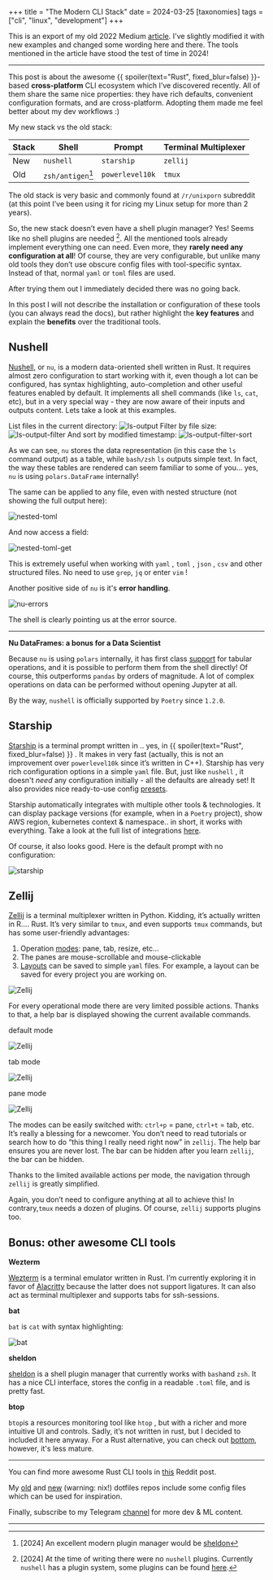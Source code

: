 +++
title = "The Modern CLI Stack"
date = 2024-03-25
[taxonomies]
tags = ["cli", "linux", "development"]
+++

This is an export of my old 2022 Medium [article](https://danielgafni.medium.com/the-modern-linux-cli-stack-46253688b53d). I've slightly modified it with new examples and changed some wording here and there. The tools mentioned in the article have stood the test of time in 2024!

---


This post is about the awesome {{ spoiler(text="Rust", fixed_blur=false) }}-based **cross-platform** CLI ecosystem which I’ve discovered recently. All of them share the same nice properties: they have rich defaults, convenient configuration formats, and are cross-platform. Adopting them made me feel better about my dev workflows :) 

My new stack vs the old stack:

| Stack | Shell         | Prompt          | Terminal Multiplexer |
| --- | --------------- | --------------- | -------------------- |
| New | `nushell`       | `starship`      | `zellij`             |
| Old | `zsh/antigen`[^1] | `powerlevel10k` | `tmux`               |

The old stack is very basic and commonly found at `/r/unixporn` subreddit (at this point I’ve been using it for ricing my Linux setup for more than 2 years).

So, the new stack doesn’t even have a shell plugin manager? Yes! Seems like no shell plugins are needed [^2]. All the mentioned tools already implement everything one can need. Even more, they **rarely need any configuration at all**! Of course, they are very configurable, but unlike many old tools they don’t use obscure config files with tool-specific syntax. Instead of that, normal `yaml` or `toml` files are used.

After trying them out I immediately decided there was no going back.

In this post I will not describe the installation or configuration of these tools (you can always read the docs), but rather highlight the **key features** and explain the **benefits** over the traditional tools.

## Nushell

[Nushell](https://www.nushell.sh/), or `nu`, is a modern data-oriented shell written in Rust. It requires almost zero configuration to start working with it, even though a lot can be configured, has syntax highlighting, auto-completion and other useful features enabled by default. It implements all shell commands (like `ls`, `cat`, etc), but in a very special way - they are now aware of their inputs and outputs content. Lets take a look at this examples.

List files in the current directory:
![ls-output](./nu_0.png)
Filter by file size:
![ls-output-filter](./nu_1.png)
And sort by modified timestamp:
![ls-output-filter-sort](./nu_2.png)

As we can see, `nu` stores the data representation (in this case the `ls` command output) as a table, while `bash/zsh` `ls` outputs simple text. In fact, the way these tables are rendered can seem familiar to some of you… yes, `nu` is using `polars.DataFrame` internally!

The same can be applied to any file, even with nested structure (not showing the full output here):

![nested-toml](./nu_3.png)

And now access a field:

![nested-toml-get](./nu_4.png)

This is extremely useful when working with `yaml` , `toml` , `json` , `csv` and other structured files. No need to use `grep`, `jq` or enter `vim` !

Another positive side of `nu` is it's **error handling**.

![nu-errors](./nu_5.png)

The shell is clearly pointing us at the error source.

---

**Nu DataFrames: a bonus for a Data Scientist**

Because `nu` is using `polars` internally, it has first class [support](https://www.nushell.sh/book/dataframes.html) for tabular operations, and it is possible to perform them from the shell directly! Of course, this outperforms `pandas` by orders of magnitude. A lot of complex operations on data can be performed without opening Jupyter at all.

By the way, `nushell` is officially supported by `Poetry` since `1.2.0`.

## Starship

[Starship](https://starship.rs/) is a terminal prompt written in .. yes, in {{ spoiler(text="Rust", fixed_blur=false) }}
. It makes in very fast (actually, this is not an improvement over `powerlevel10k` since it’s written in C++). Starship has very rich configuration options in a simple `yaml` file. But, just like `nushell` , it doesn't _need_ any configuration initially - all the defaults are already set! It also provides nice ready-to-use config [presets](https://starship.rs/presets/#nerd-font-symbols).

Starship automatically integrates with multiple other tools & technologies. It can display package versions (for example, when in a `Poetry` project), show AWS region, kubernetes context & namespace.. in short, it works with everything. Take a look at the full list of integrations [here](https://starship.rs/config/#prompt).

Of course, it also looks good. Here is the default prompt with no configuration:

![starship](./starship.png)

## Zellij

[Zellij](https://zellij.dev/) is a terminal multiplexer written in Python. Kidding, it’s actually written in R…. Rust. It’s very similar to `tmux`, and even supports `tmux` commands, but has some user-friendly advantages:

1.  Operation [modes](https://zellij.dev/documentation/keybindings-modes.html): pane, tab, resize, etc…
2.  The panes are mouse-scrollable and mouse-clickable
3.  [Layouts](https://zellij.dev/documentation/layouts-templates.html) can be saved to simple `yaml` files. For example, a layout can be saved for every project you are working on.

![Zellij](./zellij.png)

For every operational mode there are very limited possible actions. Thanks to that, a help bar is displayed showing the current available commands.

default mode

![Zellij](./zellij_help_0.png)

tab mode

![Zellij](./zellij_help_1.png)

pane mode

![Zellij](./zellij_help_2.png)

The modes can be easily switched with: `ctrl+p` = pane, `ctrl+t` = tab, etc. It’s really a blessing for a newcomer. You don’t need to read tutorials or search how to do “this thing I really need right now” in `zellij`. The help bar ensures you are never lost. The bar can be hidden after you learn `zellij`, the bar can be hidden.

Thanks to the limited available actions per mode, the navigation through `zellij` is greatly simplified.

Again, you don’t need to configure anything at all to achieve this! In contrary,`tmux` needs a dozen of plugins. Of course, `zellij` supports plugins too.

## Bonus: other awesome CLI tools

**Wezterm**

[Wezterm](https://wezfurlong.org/wezterm/index.html) is a terminal emulator written in Rust. I’m currently exploring it in favor of [Alacritty](https://alacritty.org/) because the latter does not support ligatures. It can also act as terminal multiplexer and supports tabs for ssh-sessions.

**bat**

`bat` is `cat` with syntax highlighting:

![bat](./bat.png)

**sheldon**

[sheldon](https://github.com/rossmacarthur/sheldon) is a shell plugin manager that currently works with `bash`and `zsh`. It has a nice CLI interface, stores the config in a readable `.toml` file, and is pretty fast.

**btop**

`btop`is a resources monitoring tool like `htop` , but with a richer and more intuitive UI and controls. Sadly, it’s not written in rust, but I decided to included it here anyway. For a Rust alternative, you can check out [bottom](https://github.com/ClementTsang/bottom), however, it's less mature. 

---

You can find more awesome Rust CLI tools in [this](https://www.reddit.com/r/rust/comments/xgwe4u/your_favourite_rust_cli_utilities_this_year/) Reddit post.

My [old](https://github.com/danielgafni/dotfiles) and [new](https://github.com/danielgafni/nixos) (warning: nix!) dotfiles repos include some config files which can be used for inspiration. 

Finally, subscribe to my Telegram [channel](https://t.me/nadya_nafig) for more dev & ML content.

---

[^1]: [2024] An excellent modern plugin manager would be [sheldon](https://github.com/rossmacarthur/sheldon)

[^2]: [2024] At the time of writing there were no `nushell` plugins. Currently `nushell` has a plugin system, some plugins can be found [here](https://github.com/nushell/awesome-nu?tab=readme-ov-file#plugins). 
